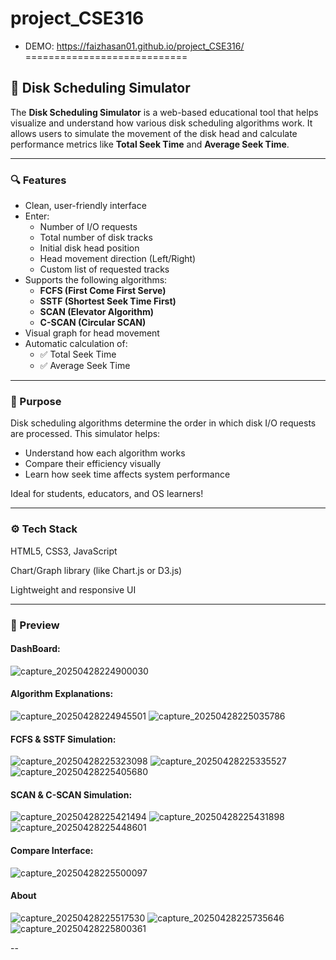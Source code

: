 # project_CSE316
- DEMO: https://faizhasan01.github.io/project_CSE316/
============================
## 🚀 Disk Scheduling Simulator

The **Disk Scheduling Simulator** is a web-based educational tool that helps visualize and understand how various disk scheduling algorithms work. It allows users to simulate the movement of the disk head and calculate performance metrics like **Total Seek Time** and **Average Seek Time**.

---

### 🔍 Features

- Clean, user-friendly interface
- Enter:
  - Number of I/O requests
  - Total number of disk tracks
  - Initial disk head position
  - Head movement direction (Left/Right)
  - Custom list of requested tracks
- Supports the following algorithms:
  - **FCFS (First Come First Serve)**
  - **SSTF (Shortest Seek Time First)**
  - **SCAN (Elevator Algorithm)**
  - **C-SCAN (Circular SCAN)**
- Visual graph for head movement
- Automatic calculation of:
  - ✅ Total Seek Time
  - ✅ Average Seek Time

---

### 🧠 Purpose

Disk scheduling algorithms determine the order in which disk I/O requests are processed. This simulator helps:
- Understand how each algorithm works
- Compare their efficiency visually
- Learn how seek time affects system performance

Ideal for students, educators, and OS learners!

---

### ⚙️ Tech Stack
HTML5, CSS3, JavaScript

Chart/Graph library (like Chart.js or D3.js)

Lightweight and responsive UI

---

### 📸 Preview

#### DashBoard:
 ![capture_20250428224900030](https://github.com/user-attachments/assets/167c1a72-d6cc-42d3-85ea-753c8282e7c5)

#### Algorithm Explanations: 
![capture_20250428224945501](https://github.com/user-attachments/assets/fbeb0161-3018-46b3-8a6c-f984a821b944)
![capture_20250428225035786](https://github.com/user-attachments/assets/0af55404-468f-445d-90bb-462c0b3a909f)

#### FCFS & SSTF Simulation:
![capture_20250428225323098](https://github.com/user-attachments/assets/6782a099-6336-4e7c-9b7d-1ed8033460f6)
![capture_20250428225335527](https://github.com/user-attachments/assets/08cbdea0-d460-4799-b436-7d658dd4b0de)
![capture_20250428225405680](https://github.com/user-attachments/assets/f2f99e86-7d41-4b0e-bba5-dda270373711)

#### SCAN & C-SCAN Simulation:
![capture_20250428225421494](https://github.com/user-attachments/assets/1b65d08f-65ca-46ea-a808-68bbfc20231d)
![capture_20250428225431898](https://github.com/user-attachments/assets/a871f666-5c3c-4733-a486-0014e3c93f12)
![capture_20250428225448601](https://github.com/user-attachments/assets/699714a8-6998-4de6-a443-41e94f25ca29)

#### Compare Interface:
![capture_20250428225500097](https://github.com/user-attachments/assets/6d64b8d4-d218-4986-8a13-1a4f5a300e51)

#### About
![capture_20250428225517530](https://github.com/user-attachments/assets/8cb84418-26fb-42b0-aabe-8fb72db6934f)
![capture_20250428225735646](https://github.com/user-attachments/assets/bf7cef91-0f02-49a1-a386-f1d4f0958578)
![capture_20250428225800361](https://github.com/user-attachments/assets/bc7e1a73-2eb1-467d-9548-7e892687d7bf)

--
